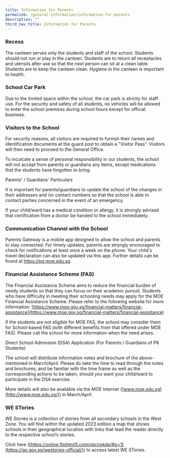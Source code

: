 ```yaml
---
title: Information for Parents
permalink: /general-information/information-for-parents
description: ""
third_nav_title: Information for Parents
---
```

### Recess  
  

The canteen serves only the students and staff of the school. Students should not run or play in the canteen. Students are to return all receptacles and utensils after use so that the next person can sit at a clean table. Students are to keep the canteen clean. Hygiene in the canteen is important to health.

### School Car Park  
  

Due to the limited space within the school, the car park is strictly for staff use. For the security and safety of all students, no vehicles will be allowed to enter the school premises during school hours except for official business.

### Visitors to the School  

For security reasons, all visitors are required to furnish their names and identification documents at the guard post to obtain a "Visitor Pass". Visitors will then need to proceed to the General Office.

To inculcate a sense of personal responsibility in our students, the school will not accept from parents or guardians any items, except medications that the students have forgotten to bring.

Parents' / Guardians' Particulars  
  

It is important for parents/guardians to update the school of the changes in their addresses and /or contact numbers so that the school is able to contact parties concerned in the event of an emergency.

If your child/ward has a medical condition or allergy, it is strongly advised that certification from a doctor be handed to the school immediately.

### Communication Channel with the School  

Parents Gateway is a mobile app designed to allow the school and parents to stay connected. For timely updates, parents are strongly encouraged to check for notifications at least once a week on the phone. Your child's travel declaration can also be updated via this app. Further details can be found at https://pg.moe.edu.sg.

### Financial Assistance Scheme (FAS)  


The Financial Assistance Scheme aims to reduce the financial burden of needy students so that they can focus on their academic pursuit. Students who have difficulty in meeting their schooling needs may apply for the MOE Financial Assistance Scheme. Please refer to the following website for more information: [https://www.moe.gov.sg/financial-matters/financial-assistance](https://www.moe.gov.sg/financial-matters/financial-assistance)

If the students are not eligible for MOE FAS, the school may consider them for School-based FAS (with different benefits from that offered under MOE FAS). Please call the school for more information when the need arises.

Direct School Admission (DSA) Application (For Parents / Guardians of P6 Students)  
  

The school will distribute information notes and brochure of the above-mentioned in March/April. Please do take the time to read through the notes and brochures, and be familiar with the time frame as well as the corresponding actions to be taken, should you want your child/ward to participate in the DSA exercise.

More details will also be available via the MOE Internet ([www.moe.edu.sg](http://www.moe.edu.sg/)) in March/April.

### WE STories

WE Stories is a collection of stories from all secondary schools in the West Zone. You will find within the updated 2023 edition a map that shows schools in their geographical location with links that lead the reader directly to the respective school’s stories.

Click here ([https://online.fliphtml5.com/obrr/qkde/#p=1](https://go.gov.sg/westories-official/)) to access latest WE STories.
